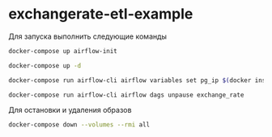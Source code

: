 # exchangerate-etl-example

Для запуска выполнить следующие команды
```bash
docker-compose up airflow-init
```
```bash
docker-compose up -d
```
```bash
docker-compose run airflow-cli airflow variables set pg_ip $(docker inspect -f '{{range .NetworkSettings.Networks}}{{.IPAddress}}{{end}}' $(docker ps -aqf "name=exchangerate-etl-example_db_1"))
```
```bash
docker-compose run airflow-cli airflow dags unpause exchange_rate
```

Для остановки и удаления образов

```bash
docker-compose down --volumes --rmi all
```

